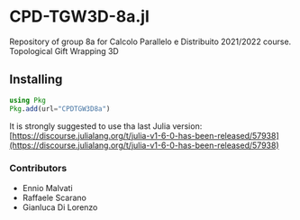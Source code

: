 # CPD-TGW3D-8a.jl

Repository of group 8a for Calcolo Parallelo e Distribuito 2021/2022 course.
Topological Gift Wrapping 3D

## Installing

```julia
using Pkg
Pkg.add(url="CPDTGW3D8a")
```
It is strongly suggested to use tha last Julia version:
[https://discourse.julialang.org/t/julia-v1-6-0-has-been-released/57938](https://discourse.julialang.org/t/julia-v1-6-0-has-been-released/57938)


### Contributors

- Ennio Malvati
- Raffaele Scarano
- Gianluca Di Lorenzo

